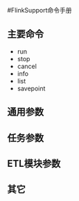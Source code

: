 #FlinkSupport命令手册
## 主要命令
- run
- stop
- cancel
- info
- list
- savepoint

## 通用参数

## 任务参数

## ETL模块参数

## 其它
